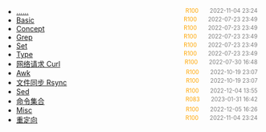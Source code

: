 - [......]()<span style="font-size:.8em;float:right"><span style="color:orange">R100</span><span style="padding-left:2em;color:gray;">2022-11-04 23:24</span></span>
- [Basic](%E5%9F%BA%E7%A1%80%E7%9F%A5%E8%AF%86)<span style="font-size:.8em;float:right"><span style="color:orange">R100</span><span style="padding-left:2em;color:gray;">2022-07-23 23:49</span></span>
- [Concept](%E6%A6%82%E5%BF%B5)<span style="font-size:.8em;float:right"><span style="color:orange">R100</span><span style="padding-left:2em;color:gray;">2022-07-23 23:49</span></span>
- [Grep](grep)<span style="font-size:.8em;float:right"><span style="color:orange">R100</span><span style="padding-left:2em;color:gray;">2022-07-23 23:49</span></span>
- [Set](set)<span style="font-size:.8em;float:right"><span style="color:orange">R100</span><span style="padding-left:2em;color:gray;">2022-07-23 23:49</span></span>
- [Type](type)<span style="font-size:.8em;float:right"><span style="color:orange">R100</span><span style="padding-left:2em;color:gray;">2022-07-23 23:49</span></span>
- [网络请求 Curl](%E7%BD%91%E7%BB%9C%E8%AF%B7%E6%B1%82-curl)<span style="font-size:.8em;float:right"><span style="color:orange">R100</span><span style="padding-left:2em;color:gray;">2022-07-30 16:48</span></span>
- [Awk](awk)<span style="font-size:.8em;float:right"><span style="color:orange">R100</span><span style="padding-left:2em;color:gray;">2022-10-19 23:07</span></span>
- [文件同步 Rsync](%E6%96%87%E4%BB%B6%E5%90%8C%E6%AD%A5-rsync)<span style="font-size:.8em;float:right"><span style="color:orange">R100</span><span style="padding-left:2em;color:gray;">2022-10-19 23:07</span></span>
- [Sed](sed)<span style="font-size:.8em;float:right"><span style="color:orange">R100</span><span style="padding-left:2em;color:gray;">2022-12-04 13:55</span></span>
- [命令集合](%E5%9F%BA%E6%9C%AC%E5%91%BD%E4%BB%A4)<span style="font-size:.8em;float:right"><span style="color:orange">R083</span><span style="padding-left:2em;color:gray;">2023-01-31 16:42</span></span>
- [Misc](%E6%9D%82%E9%A1%B9)<span style="font-size:.8em;float:right"><span style="color:orange">R100</span><span style="padding-left:2em;color:gray;">2022-12-05 16:26</span></span>
- [重定向](%E7%AE%A1%E9%81%93)<span style="font-size:.8em;float:right"><span style="color:orange">R100</span><span style="padding-left:2em;color:gray;">2022-11-04 23:24</span></span>
